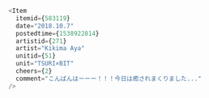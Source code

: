 ```js { "props": { "style": { "width": "220px" } } }
<Item
  itemid={583119}
  date="2018.10.7"
  postedtime={1538922814}
  artistid={271}
  artist="Kikima Aya"
  unitid={51}
  unit="TSURI×BIT"
  cheers={2}
  comment="こんばんはーーー！！！今日は癒されまくりました..."
/>
```